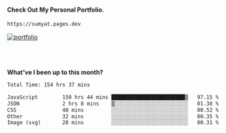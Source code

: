 #### Check Out My Personal Portfolio.
````bash
https://sumyat.pages.dev
````

<a href='https://sumyat.pages.dev/'>
    <img src='https://github.com/sumyat-aung/sumyat-aung/assets/108873224/c9b4f2be-c585-4dd3-84e1-692c3854a6d8' alt='portfolio' align='center' />
</a>


<br />
<br />


<br />
<br />

**What've I been up to this month?**

<!--START_SECTION:waka-->

```txt
Total Time: 154 hrs 37 mins

JavaScript        150 hrs 44 mins ████████████████████████▒   97.15 %
JSON              2 hrs 8 mins    ▒░░░░░░░░░░░░░░░░░░░░░░░░   01.38 %
CSS               48 mins         ░░░░░░░░░░░░░░░░░░░░░░░░░   00.52 %
Other             32 mins         ░░░░░░░░░░░░░░░░░░░░░░░░░   00.35 %
Image (svg)       28 mins         ░░░░░░░░░░░░░░░░░░░░░░░░░   00.31 %
```

<!--END_SECTION:waka-->




